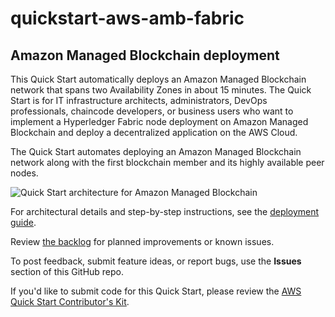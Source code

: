 # quickstart-aws-amb-fabric
## Amazon Managed Blockchain deployment

This Quick Start automatically deploys an Amazon Managed Blockchain network that spans two Availability Zones in about 15 minutes. The Quick Start is for IT infrastructure architects, administrators, DevOps professionals, chaincode developers, or business users who want to implement a Hyperledger Fabric node deployment on Amazon Managed Blockchain and deploy a decentralized application on the AWS Cloud.

The Quick Start automates deploying an Amazon Managed Blockchain network along with the first blockchain member and its highly available peer nodes.

![Quick Start architecture for Amazon Managed Blockchain](https://d0.awsstatic.com/partner-network/QuickStart/datasheets/amazon-managed-blockchain-architecture-diagram.png)

For architectural details and step-by-step instructions, see the [deployment guide](https://fwd.aws/JpMdW).

Review [the backlog](https://github.com/aws-quickstart/quickstart-aws-amb-fabric/issues) for planned improvements or known issues.

To post feedback, submit feature ideas, or report bugs, use the **Issues** section of this GitHub repo. 

If you'd like to submit code for this Quick Start, please review the [AWS Quick Start Contributor's Kit](https://aws-quickstart.github.io/).
